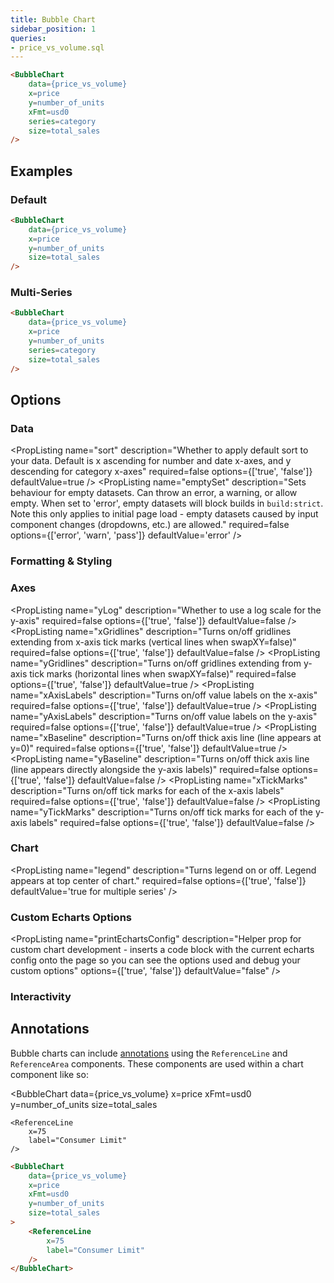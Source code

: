 ```yaml
---
title: Bubble Chart
sidebar_position: 1
queries:
- price_vs_volume.sql
---
```


<BubbleChart 
    data={price_vs_volume}
    x=price
    y=number_of_units
    xFmt=usd0
    series=category
    size=total_sales
/>

```markdown
<BubbleChart 
    data={price_vs_volume}
    x=price
    y=number_of_units
    xFmt=usd0
    series=category
    size=total_sales
/>
```

## Examples

### Default

<BubbleChart 
    data={price_vs_volume}
    x=price
    y=number_of_units
    size=total_sales
/>

```markdown
<BubbleChart 
    data={price_vs_volume}
    x=price
    y=number_of_units
    size=total_sales
/>
```

### Multi-Series

<BubbleChart 
    data={price_vs_volume}
    x=price
    y=number_of_units
    series=category
    size=total_sales
/>

```markdown
<BubbleChart 
    data={price_vs_volume}
    x=price
    y=number_of_units
    series=category
    size=total_sales
/>
```

## Options

### Data

<PropListing 
    name="data"
    description="Query name, wrapped in curly braces"
    required=true
    options="query name"
/>
<PropListing 
    name="x"
    description="Column to use for the x-axis of the chart"
    required=true
    options="column name"
    defaultValue="First column"
/>
<PropListing 
    name="y"
    description="Column(s) to use for the y-axis of the chart"
    required=true
    options="column name | array of column names"
    defaultValue="Any non-assigned numeric columns"
/>
<PropListing 
    name="series"
    description="Column to use as the series (groups) in a multi-series chart"
    required=false
    options="column name"
/>
<PropListing 
    name="size"
    description="Column to use to scale the size of the bubbles"
    required=true
    options="column name"
/>
<PropListing 
    name="sort"
    description="Whether to apply default sort to your data. Default is x ascending for number and date x-axes, and y descending for category x-axes"
    required=false
    options={['true', 'false']}
    defaultValue=true
/>
<PropListing 
    name="tooltipTitle"
    description="Column to use as the title for each tooltip. Typically, this is a name to identify each point."
    required=false
    options="column name"
/>
<PropListing 
    name="emptySet"
    description="Sets behaviour for empty datasets. Can throw an error, a warning, or allow empty. When set to 'error', empty datasets will block builds in `build:strict`. Note this only applies to initial page load - empty datasets caused by input component changes (dropdowns, etc.) are allowed."
    required=false
    options={['error', 'warn', 'pass']}
    defaultValue='error'
/>
<PropListing 
    name="emptyMessage"
    description="Text to display when an empty dataset is received - only applies when `emptySet` is 'warn' or 'pass', or when the empty dataset is a result of an input component change (dropdowns, etc.)."
    required=false
    options="string"
    defaultValue='No records'
/>

### Formatting & Styling

<PropListing 
    name="xFmt"
    description="Format to use for x column (<a class=markdown href='/core-concepts/formatting'>see available formats<a/>)"
    required=false
    options="Excel-style format | built-in format name | custom format name"
/>
<PropListing 
    name="yFmt"
    description="Format to use for y column (<a class=markdown href='/core-concepts/formatting'>see available formats<a/>)"
    required=false
    options="Excel-style format | built-in format name | custom format name"
/>
<PropListing 
    name="sizeFmt"
    description="Format to use for size column (<a class=markdown href='/core-concepts/formatting'>see available formats<a/>)"
    required=false
    options="Excel-style format | built-in format name | custom format name"
/>
<PropListing 
    name="shape"
    description="Options for which shape to use for bubble points"
    required=false
    options="circle | emptyCircle | rect | triangle | diamond"
    defaultValue='circle'
/>
<PropListing 
    name="scaleTo"
    description="Scale the size of the bubbles by this factor (e.g., 2 will double the size)"
    required=false
    options="number"
    defaultValue=1
/>
<PropListing 
    name="opacity"
    description="% of the full color that should be rendered, with remainder being transparent"
    required=false
    options="number (0 to 1)"
    defaultValue=0.7
/>
<PropListing 
    name="fillColor"
    description="Color to override default series color. Only accepts a single color."
    required=false
    options="CSS name | hexademical | RGB | HSL"
/>
<PropListing 
    name="outlineWidth"
    description="Width of line surrounding each shape"
    required=false
    options="number"
    defaultValue=0
/>
<PropListing 
    name="outlineColor"
    description="Color to use for outline if outlineWidth > 0"
    required=false
    options="CSS name | hexademical | RGB | HSL"
/>
<PropListing 
    name="colorPalette"
    description="Array of custom colours to use for the chart. E.g., ['#cf0d06','#eb5752','#e88a87'] Note that the array must be surrounded by curly braces."
    required=false
    options="array of color strings (CSS name | hexademical | RGB | HSL)"
    defaultValue='built-in color palette'
/>
<PropListing 
    name="seriesColors"
    description="Apply a specific color to each series in your chart. Unspecified series will receive colors from the built-in palette as normal. Note the double curly braces required in the syntax"
    required=false
    options="object with series names and assigned colors"
    defaultValue='colors applied by order of series in data'
/>

### Axes

<PropListing 
    name="yLog"
    description="Whether to use a log scale for the y-axis"
    required=false
    options={['true', 'false']}
    defaultValue=false
/>
<PropListing 
    name="yLogBase"
    description="Base to use when log scale is enabled"
    required=false
    options="number"
    defaultValue=10
/>
<PropListing 
    name="xAxisTitle"
    description="Name to show under x-axis. If 'true', formatted column name is used. Only works with swapXY=false"
    required=false
    options="true | string | false"
    defaultValue=true
/>
<PropListing 
    name="yAxisTitle"
    description="Name to show beside y-axis. If 'true', formatted column name is used."
    required=false
    options="true | string | false"
    defaultValue=true
/>
<PropListing 
    name="xGridlines"
    description="Turns on/off gridlines extending from x-axis tick marks (vertical lines when swapXY=false)"
    required=false
    options={['true', 'false']}
    defaultValue=false
/>
<PropListing 
    name="yGridlines"
    description="Turns on/off gridlines extending from y-axis tick marks (horizontal lines when swapXY=false)"
    required=false
    options={['true', 'false']}
    defaultValue=true
/>
<PropListing 
    name="xAxisLabels"
    description="Turns on/off value labels on the x-axis"
    required=false
    options={['true', 'false']}
    defaultValue=true
/>
<PropListing 
    name="yAxisLabels"
    description="Turns on/off value labels on the y-axis"
    required=false
    options={['true', 'false']}
    defaultValue=true
/>
<PropListing 
    name="xBaseline"
    description="Turns on/off thick axis line (line appears at y=0)"
    required=false
    options={['true', 'false']}
    defaultValue=true
/>
<PropListing 
    name="yBaseline"
    description="Turns on/off thick axis line (line appears directly alongside the y-axis labels)"
    required=false
    options={['true', 'false']}
    defaultValue=false
/>
<PropListing 
    name="xTickMarks"
    description="Turns on/off tick marks for each of the x-axis labels"
    required=false
    options={['true', 'false']}
    defaultValue=false
/>
<PropListing 
    name="yTickMarks"
    description="Turns on/off tick marks for each of the y-axis labels"
    required=false
    options={['true', 'false']}
    defaultValue=false
/>
<PropListing 
    name="yMin"
    description="Starting value for the y-axis"
    required=false
    options="number"
/>
<PropListing 
    name="yMax"
    description="Maximum value for the y-axis"
    required=false
    options="number"
/>

### Chart

<PropListing 
    name="title"
    description="Chart title. Appears at top left of chart."
    required=false
    options="string"
/>
<PropListing 
    name="subtitle"
    description="Chart subtitle. Appears just under title."
    required=false
    options="string"
/>
<PropListing 
    name="legend"
    description="Turns legend on or off. Legend appears at top center of chart."
    required=false
    options={['true', 'false']}
    defaultValue='true for multiple series'
/>
<PropListing 
    name="chartAreaHeight"
    description="Minimum height of the chart area (excl. header and footer) in pixels. Adjusting the height affects all viewport sizes and may impact the mobile UX."
    required=false
    options="number"
    defaultValue=180
/>
<PropListing 
    name="renderer"
    description="Which chart renderer type (canvas or SVG) to use. See ECharts' <a href='https://echarts.apache.org/handbook/en/best-practices/canvas-vs-svg/' class=markdown>documentation on renderers</a>."
    required=false
    options="canvas | svg"
    defaultValue='canvas'
/>

### Custom Echarts Options

<PropListing 
    name="echartsOptions"
    description="Custom Echarts options to override the default options. See <a href='/components/echarts-options/' class=markdown>reference page</a> for available options."
    options="{`{{exampleOption:'exampleValue'}}`}"
/>
<PropListing 
    name="seriesOptions"
    description="Custom Echarts options to override the default options for all series in the chart. This loops through the series to apply the settings rather than having to specify every series manually using `echartsOptions` See <a href='/components/echarts-options/' class=markdown>reference page</a> for available options."
    options="{`{{exampleSeriesOption:'exampleValue'}}`}"
/>
<PropListing 
    name="printEchartsConfig"
    description="Helper prop for custom chart development - inserts a code block with the current echarts config onto the page so you can see the options used and debug your custom options"
    options={['true', 'false']}
    defaultValue="false"
/>


### Interactivity

<PropListing
    name=connectGroup
    description="Group name to connect this chart to other charts for synchronized tooltip hovering. Charts with the same `connectGroup` name will become connected"
/>


## Annotations

Bubble charts can include [annotations](/components/annotations) using the `ReferenceLine` and `ReferenceArea` components. These components are used within a chart component like so:

<BubbleChart 
    data={price_vs_volume}
    x=price
    xFmt=usd0
    y=number_of_units
    size=total_sales
>
    <ReferenceLine
        x=75
        label="Consumer Limit"
    />
</BubbleChart>

```markdown
<BubbleChart 
    data={price_vs_volume}
    x=price
    xFmt=usd0
    y=number_of_units
    size=total_sales
>
    <ReferenceLine
        x=75
        label="Consumer Limit"
    />
</BubbleChart>
```
